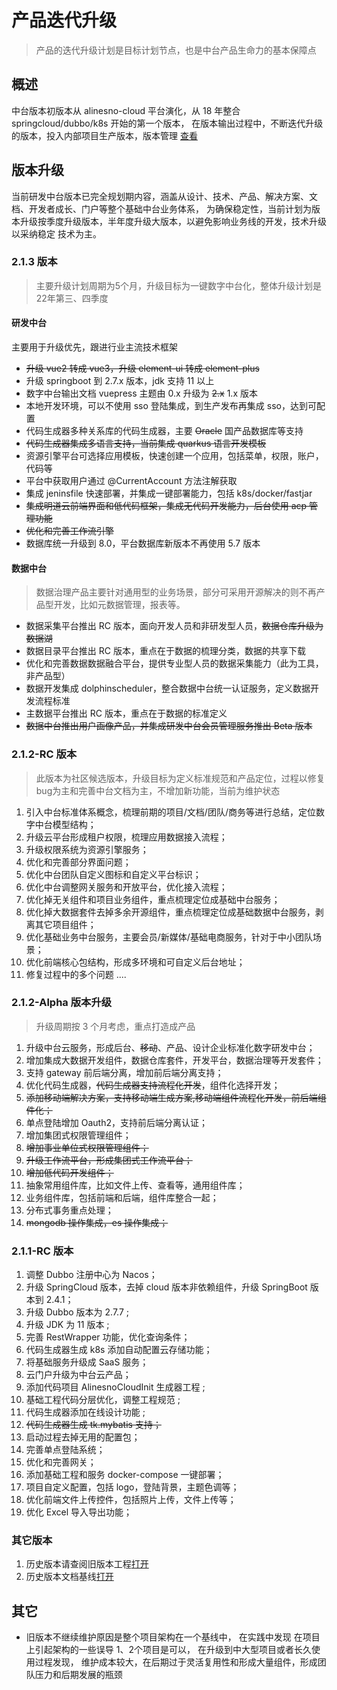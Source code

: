 # 产品迭代升级

> 产品的迭代升级计划是目标计划节点，也是中台产品生命力的基本保障点
## 概述

中台版本初版本从 alinesno-cloud 平台演化，从 18 年整合 springcloud/dubbo/k8s 开始的第一个版本，
在版本输出过程中，不断迭代升级的版本，投入内部项目生产版本，版本管理 [查看](../technique//03_%E9%A1%B9%E7%9B%AE%E8%A7%84%E8%8C%83/06_%E7%89%88%E6%9C%AC%E7%AE%A1%E7%90%86%E8%A7%84%E8%8C%83.md)

## 版本升级

当前研发中台版本已完全规划期内容，涵盖从设计、技术、产品、解决方案、文档、开发者成长、门户等整个基础中台业务体系，
为确保稳定性，当前计划为版本升级按季度升级版本，半年度升级大版本，以避免影响业务线的开发，技术升级以采纳稳定
技术为主。

### 2.1.3  版本

> 主要升级计划周期为5个月，升级目标为一键数字中台化，整体升级计划是22年第三、四季度

#### 研发中台

主要用于升级优先，跟进行业主流技术框架

- <s>升级 vue2 转成 vue3，升级 element-ui 转成 element-plus</s>
- 升级 springboot 到 2.7.x 版本，jdk 支持 11 以上
- 数字中台输出文档 vuepress 主题由 0.x 升级为 <s>2.x</s> 1.x 版本
- 本地开发环境，可以不使用 sso 登陆集成，到生产发布再集成 sso，达到可配置
- 代码生成器多种关系库的代码生成器，主要 <s>Oracle</s> 国产品数据库等支持
- <s>代码生成器集成多语言支持，当前集成 quarkus 语言开发模板</s>
- 资源引擎平台可选择应用模板，快速创建一个应用，包括菜单，权限，账户，代码等
- 平台中获取用户通过 @CurrentAccount 方法注解获取
- 集成 jeninsfile 快速部署，并集成一键部署能力，包括 k8s/docker/fastjar
- <s>集成明道云前端界面和低代码框架，集成无代码开发能力，后台使用 acp 管理功能</s>
- <s>优化和完善工作流引擎</s>
- 数据库统一升级到 8.0，平台数据库新版本不再使用 5.7 版本

#### 数据中台

> 数据治理产品主要针对通用型的业务场景，部分可采用开源解决的则不再产品型开发，比如元数据管理，报表等。
- 数据采集平台推出 RC 版本，面向开发人员和非研发型人员，<s>数据仓库升级为数据湖</s>
- 数据目录平台推出 RC 版本，重点在于数据的梳理分类，数据的共享下载
- 优化和完善数据数据融合平台，提供专业型人员的数据采集能力（此为工具，非产品型）
- 数据开发集成 dolphinscheduler，整合数据中台统一认证服务，定义数据开发流程标准
- 主数据平台推出 RC 版本，重点在于数据的标准定义
- <s>数据中台推出用户画像产品，并集成研发中台会员管理服务推出 Beta 版本</s>

### 2.1.2-RC 版本

> 此版本为社区候选版本，升级目标为定义标准规范和产品定位，过程以修复bug为主和完善中台文档为主，不增加新功能，当前为维护状态
1. 引入中台标准体系概念，梳理前期的项目/文档/团队/商务等进行总结，定位数字中台模型结构；
2. 升级云平台形成租户权限，梳理应用数据接入流程；
3. 升级权限系统为资源引擎服务；
4. 优化和完善部分界面问题；
5. 优化中台团队自定义图标和自定义平台标识；
6. 优化中台调整网关服务和开放平台，优化接入流程；
7. 优化掉无关组件和项目业务组件，重点梳理定位成基础中台服务；
8. 优化掉大数据套件去掉多余开源组件，重点梳理定位成基础数据中台服务，剥离其它项目组件；
9. 优化基础业务中台服务，主要会员/新媒体/基础电商服务，针对于中小团队场景；
10. 优化前端核心包结构，形成多环境和可自定义后台地址；
11. 修复过程中的多个问题 ....

### 2.1.2-Alpha 版本升级

> 升级周期按 3 个月考虑，重点打造成产品
1. 升级中台云服务，形成后台、<s>移动</s>、产品、设计企业标准化数字研发中台；
2. 增加集成大数据开发组件，数据仓库套件，开发平台，数据治理等开发套件；
3. 支持 gateway 前后端分离，增加前后端分离支持；
4. 优化代码生成器，<s>代码生成器支持流程化开发</s>，组件化选择开发；
5. <s>添加移动端解决方案，支持移动端生成方案,移动端组件流程化开发，前后端组件化；</s>
6. 单点登陆增加 Oauth2，支持前后端分离认证；
7. 增加集团式权限管理组件；
8. <s>增加事业单位式权限管理组件；</s>
9. <s>升级工作流平台，形成集团式工作流平台；</s>
10. <s>增加低代码开发组件；</s>
11. 抽象常用组件库，比如文件上传、查看等，通用组件库；
12. 业务组件库，包括前端和后端，组件库整合一起；
13. 分布式事务重点处理；
14. <s>mongodb 操作集成，es 操作集成；</s>

### 2.1.1-RC 版本

1. 调整 Dubbo 注册中心为 Nacos；
2. 升级 SpringCloud 版本，去掉 cloud 版本非依赖组件，升级 SpringBoot 版本到 2.4.1；
3. 升级 Dubbo 版本为 2.7.7 ;
4. 升级 JDK 为 11 版本 ;
5. 完善 RestWrapper 功能，优化查询条件；
6. 代码生成器生成 k8s 添加自动配置云存储功能；
7. 将基础服务升级成 SaaS 服务；
8. 云门户升级为中台云产品；
9. 添加代码项目 AlinesnoCloudInit 生成器工程 ;
10. 基础工程代码分层优化，调整工程规范 ;
11. 代码生成器添加在线设计功能 ;
12. <s>代码生成器生成 tk.mybatis 支持；</s>
13. 启动过程去掉无用的配置包；
14. 完善单点登陆系统；
15. 优化和完善网关；
16. 添加基础工程和服务 docker-compose 一键部署；
17. 项目自定义配置，包括 logo，登陆背景，主题色调等；
18. 优化前端文件上传控件，包括照片上传，文件上传等；
19. 优化 Excel 导入导出功能；

### 其它版本

1. 历史版本请查阅旧版本工程[打开](https://gitee.com/landonniao/linesno-cloud-service)
2. 历史版本文档基线[打开](https://gitee.com/WENDY-W/alinesno-cloud-document-technique-community)

## 其它

- 旧版本不继续维护原因是整个项目架构在一个基线中，
  在实践中发现 在项目上引起架构的一些误导 1、2个项目是可以，
  在升级到中大型项目或者长久使用过程发现，
  维护成本较大，在后期过于灵活复用性和形成大量组件，形成团队压力和后期发展的瓶颈
